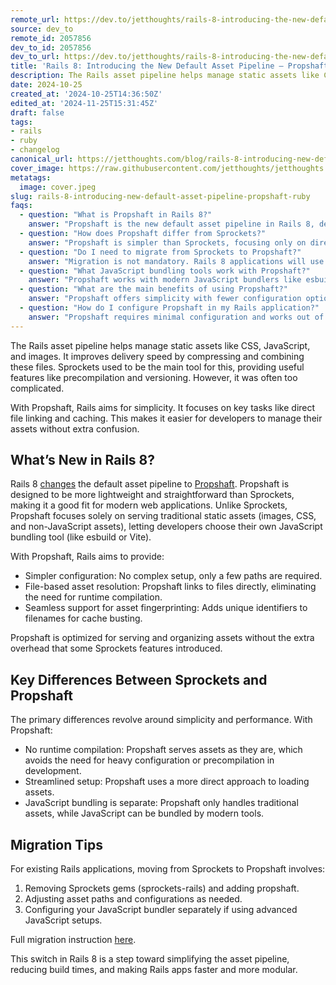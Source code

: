 ```yaml
---
remote_url: https://dev.to/jetthoughts/rails-8-introducing-the-new-default-asset-pipeline-propshaft-5cpp
source: dev_to
remote_id: 2057856
dev_to_id: 2057856
dev_to_url: https://dev.to/jetthoughts/rails-8-introducing-the-new-default-asset-pipeline-propshaft-5cpp
title: 'Rails 8: Introducing the New Default Asset Pipeline – Propshaft'
description: The Rails asset pipeline helps manage static assets like CSS, JavaScript, and images. It improves...
date: 2024-10-25
created_at: '2024-10-25T14:36:50Z'
edited_at: '2024-11-25T15:31:45Z'
draft: false
tags:
- rails
- ruby
- changelog
canonical_url: https://jetthoughts.com/blog/rails-8-introducing-new-default-asset-pipeline-propshaft-ruby/
cover_image: https://raw.githubusercontent.com/jetthoughts/jetthoughts.github.io/master/content/blog/rails-8-introducing-new-default-asset-pipeline-propshaft-ruby/cover.jpeg
metatags:
  image: cover.jpeg
slug: rails-8-introducing-new-default-asset-pipeline-propshaft-ruby
faqs:
  - question: "What is Propshaft in Rails 8?"
    answer: "Propshaft is the new default asset pipeline in Rails 8, designed to be more lightweight and straightforward than Sprockets. It focuses solely on serving traditional static assets like images, CSS, and non-JavaScript assets, allowing developers to choose their own JavaScript bundling tools."
  - question: "How does Propshaft differ from Sprockets?"
    answer: "Propshaft is simpler than Sprockets, focusing only on direct file linking and caching for static assets. Unlike Sprockets, it doesn't handle JavaScript bundling, letting developers use modern tools like esbuild or Vite for JavaScript asset management."
  - question: "Do I need to migrate from Sprockets to Propshaft?"
    answer: "Migration is not mandatory. Rails 8 applications will use Propshaft by default, but existing applications can continue using Sprockets. You can also manually switch between them based on your project's needs."
  - question: "What JavaScript bundling tools work with Propshaft?"
    answer: "Propshaft works with modern JavaScript bundlers like esbuild, Vite, Webpack, Rollup, and other tools of your choice. Since Propshaft doesn't handle JavaScript compilation, you have the flexibility to use any bundling solution."
  - question: "What are the main benefits of using Propshaft?"
    answer: "Propshaft offers simplicity with fewer configuration options, better performance for static asset serving, reduced complexity compared to Sprockets, and the freedom to choose modern JavaScript tooling that best fits your application."
  - question: "How do I configure Propshaft in my Rails application?"
    answer: "Propshaft requires minimal configuration and works out of the box with Rails 8. You can customize asset paths, configure compilers for different file types, and set up caching strategies through simple configuration options."
---
```


The Rails asset pipeline helps manage static assets like CSS, JavaScript, and images. It improves delivery speed by compressing and combining these files. Sprockets used to be the main tool for this, providing useful features like precompilation and versioning. However, it was often too complicated.

With Propshaft, Rails aims for simplicity. It focuses on key tasks like direct file linking and caching. This makes it easier for developers to manage their assets without extra confusion.

## What’s New in Rails 8?

Rails 8 [changes](https://github.com/rails/rails/pull/51799) the default asset pipeline to [Propshaft](https://github.com/rails/propshaft). Propshaft is designed to be more lightweight and straightforward than Sprockets, making it a good fit for modern web applications. Unlike Sprockets, Propshaft focuses solely on serving traditional static assets (images, CSS, and non-JavaScript assets), letting developers choose their own JavaScript bundling tool (like esbuild or Vite).

With Propshaft, Rails aims to provide:

- Simpler configuration: No complex setup, only a few paths are required.
- File-based asset resolution: Propshaft links to files directly, eliminating the need for runtime compilation.
- Seamless support for asset fingerprinting: Adds unique identifiers to filenames for cache busting.

Propshaft is optimized for serving and organizing assets without the extra overhead that some Sprockets features introduced.

## Key Differences Between Sprockets and Propshaft

The primary differences revolve around simplicity and performance. With Propshaft:

- No runtime compilation: Propshaft serves assets as they are, which avoids the need for heavy configuration or precompilation in development.
- Streamlined setup: Propshaft uses a more direct approach to loading assets.
- JavaScript bundling is separate: Propshaft only handles traditional assets, while JavaScript can be bundled by modern tools.

## Migration Tips

For existing Rails applications, moving from Sprockets to Propshaft involves:

1. Removing Sprockets gems (sprockets-rails) and adding propshaft.
2. Adjusting asset paths and configurations as needed.
3. Configuring your JavaScript bundler separately if using advanced JavaScript setups.

Full migration instruction [here](https://github.com/rails/propshaft/blob/main/UPGRADING.md).

This switch in Rails 8 is a step toward simplifying the asset pipeline, reducing build times, and making Rails apps faster and more modular.
